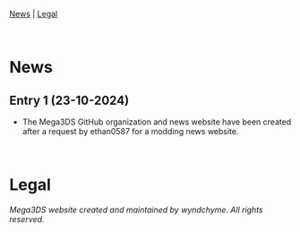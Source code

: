 [News](#news) | [Legal](#legal)

<br>

# News

## Entry 1 (23-10-2024)
- The Mega3DS GitHub organization and news website have been created after a request by ethan0587 for a modding news website.

<br>

# Legal

_Mega3DS website created and maintained by wyndchyme. All rights reserved._

